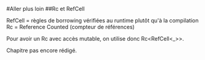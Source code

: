#Aller plus loin
##Rc et RefCell

RefCell = règles de borrowing vérifiées au runtime plutôt qu'à la compilation
Rc = Reference Counted (compteur de références)

Pour avoir un Rc avec accès mutable, on utilise donc Rc<RefCell<_>>.

Chapitre pas encore rédigé.
